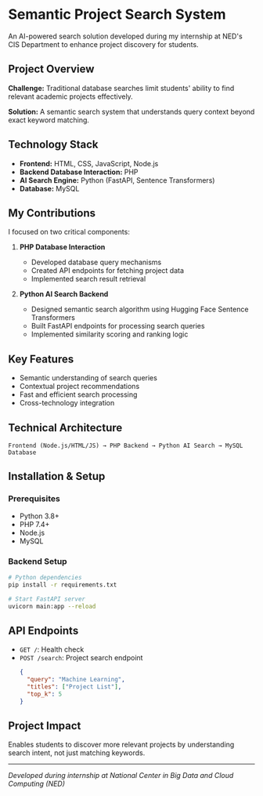 # Semantic Project Search System

An AI-powered search solution developed during my internship at NED's CIS Department to enhance project discovery for students.

## Project Overview

**Challenge:** Traditional database searches limit students' ability to find relevant academic projects effectively.

**Solution:** A semantic search system that understands query context beyond exact keyword matching.

## Technology Stack

- **Frontend:** HTML, CSS, JavaScript, Node.js
- **Backend Database Interaction:** PHP
- **AI Search Engine:** Python (FastAPI, Sentence Transformers)
- **Database:** MySQL

## My Contributions

I focused on two critical components:
1. **PHP Database Interaction**
   - Developed database query mechanisms
   - Created API endpoints for fetching project data
   - Implemented search result retrieval

2. **Python AI Search Backend**
   - Designed semantic search algorithm using Hugging Face Sentence Transformers
   - Built FastAPI endpoints for processing search queries
   - Implemented similarity scoring and ranking logic

## Key Features

- Semantic understanding of search queries
- Contextual project recommendations
- Fast and efficient search processing
- Cross-technology integration

## Technical Architecture

```
Frontend (Node.js/HTML/JS) → PHP Backend → Python AI Search → MySQL Database
```

## Installation & Setup

### Prerequisites
- Python 3.8+
- PHP 7.4+
- Node.js
- MySQL

### Backend Setup
```bash
# Python dependencies
pip install -r requirements.txt

# Start FastAPI server
uvicorn main:app --reload
```

## API Endpoints

- `GET /`: Health check
- `POST /search`: Project search endpoint
  ```json
  {
    "query": "Machine Learning",
    "titles": ["Project List"],
    "top_k": 5
  }
  ```


## Project Impact

Enables students to discover more relevant projects by understanding search intent, not just matching keywords.

---

*Developed during internship at National Center in Big Data and Cloud Computing (NED)*
